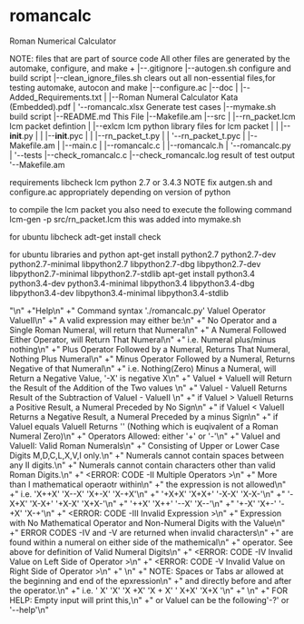 # romancalc
Roman Numerical Calculator


NOTE: files that are part of source code
All other files are generated by the automake, configure, and make
+
|--.gitignore
|--autogen.sh                      configure and build script
|--clean_ignore_files.sh           clears out all non-essential files,for testing automake, autocon and make
|--configure.ac
|--doc
|  |--Added_Requirements.txt
|  |--Roman Numeral Calculator Kata (Embedded).pdf
|  '--romancalc.xlsx				Generate test cases
|--mymake.sh						build script
|--README.md                        This File
|--Makefile.am
|--src
|  |--rn_packet.lcm                 lcm packet defintion
|  |--exlcm							lcm python library files for lcm packet
|  |  |--__init__.py
|  |  |--__init__.pyc
|  |  |--rn_packet_t.py
|  |  '--rn_packet_t.pyc
|  |--Makefile.am
|  |--main.c
|  |--romancalc.c
|  |--romancalc.h
|  '--romancalc.py
|
'--tests
   |--check_romancalc.c
   |--check_romancalc.log			result of test output
   '--Makefile.am

requirements
	libcheck
	lcm
	python 2.7 or 3.4.3
	NOTE fix autgen.sh and configure.ac appropriately depending on version of python

to compile the lcm packet you also need to execute the following command
lcm-gen -p src/rn_packet.lcm  this was added into mymake.sh

for ubuntu libcheck
adt-get install check

for ubuntu libraries and python
apt-get install python2.7 python2.7-dev python2.7-minimal libpython2.7 libpython2.7-dbg libpython2.7-dev libpython2.7-minimal libpython2.7-stdlib
apt-get install python3.4 python3.4-dev python3.4-minimal libpython3.4 libpython3.4-dbg libpython3.4-dev libpython3.4-minimal libpython3.4-stdlib


"\n"
+"Help\n"
+"     Command syntax './romancalc.py' ValueI Operator ValueII\n"
+"          A valid expression may either be:\n"
+"               No Operator and a Single Roman Numeral, will return that Numeral\n"
+"               A Numeral Followed Either Operator, will Return That Numeral\n"
+"                    i.e. Numeral plus/minus nothing\n"
+"               Plus  Operator Followed by a Numeral, Returns That Numeral, Nothing Plus Numeral\n"
+"               Minus Operator Followed by a Numeral, Returns Negative of that Numeral\n"
+"               i.e. Nothing(Zero) Minus a Numeral, will Return a Negative Value, '-X' is negative X\n"
+"          ValueI + ValueII will Return the Result of the Addition of the Two values \n"
+"          ValueI - ValueII Returns Result of the Subtraction of ValueI - ValueII \n"
+"               if ValueI   >    ValueII Returns a Positive Result, a Numeral Preceded by No Sign\n"
+"               if ValueI   <    ValueII Returns a Negative Result, a Numeral Preceded by a minus Sign\n"
+"               if ValueI equals ValueII Returns '' (Nothing which is euqivalent of a Roman Numeral Zero)\n"
+"          Operators Allowed: either '+' or '-'\n"
+"          ValueI and ValueII: Valid Roman Numerals\n"
+"               Consisting of Upper or Lower Case Digits M,D,C,L,X,V,I only.\n"
+"          Numerals cannot contain spaces between any II digits.\n"
+"               Numerals cannot contain characters other than valid Roman Digits.\n"
+"     <ERROR: CODE -II Multiple Operators >\n"
+"          More than I mathematical operaotr within\n"
+"          the expression is not allowed\n"
+"          i.e. 'X++X' 'X--X' 'X+-X' 'X-+X'\n"
+"               '+X+X' 'X+X+' '-X-X' 'X-X-'\n"
+"               '-X+X' 'X-X+' '+X-X' 'X+X-'\n"
+"                '++X'  'X++'  '--X'  'X--'\n"
+"                '+-X'  'X+-'  '-+X'  'X-+'\n"
+"     <ERROR: CODE -III Invalid Expression >\n"
+"          Expression with No Mathematical Operator and Non-Numeral Digits with the Value\n"
+"     ERROR CODES -IV and -V are returned when invalid characters\n"
+"          are found within a numeral on either side of the mathemical\n"
+"          operator. See above for definition of Valid Numeral Digits\n"
+"     <ERROR: CODE -IV Invalid Value on Left Side of Operator >\n"
+"     <ERROR: CODE -V Invalid Value on Right Side of Operator >\n"
+"     \n"
+"     NOTE: Spaces or Tabs ar allowed at the beginning and end of the epxression\n"
+"     and directly before and after the operator.\n"
+"     i.e. ' X' 'X' 'X +X' 'X + X' ' X+X' 'X+X '\n"
+"     \n"
+"     FOR HELP: Empty input will print this,\n"
+"           or ValueI can be the following'-?'  or '--help'\n"


